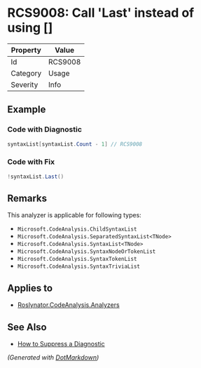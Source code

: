 # RCS9008: Call 'Last' instead of using \[\]

| Property | Value   |
| -------- | ------- |
| Id       | RCS9008 |
| Category | Usage   |
| Severity | Info    |

## Example

### Code with Diagnostic

```csharp
syntaxList[syntaxList.Count - 1] // RCS9008
```

### Code with Fix

```csharp
!syntaxList.Last()
```

## Remarks

This analyzer is applicable for following types:
* `Microsoft.CodeAnalysis.ChildSyntaxList`
* `Microsoft.CodeAnalysis.SeparatedSyntaxList<TNode>`
* `Microsoft.CodeAnalysis.SyntaxList<TNode>`
* `Microsoft.CodeAnalysis.SyntaxNodeOrTokenList`
* `Microsoft.CodeAnalysis.SyntaxTokenList`
* `Microsoft.CodeAnalysis.SyntaxTriviaList`

## Applies to

* [Roslynator.CodeAnalysis.Analyzers](https://www.nuget.org/packages/Roslynator.CodeAnalysis.Analyzers)

## See Also

* [How to Suppress a Diagnostic](../HowToConfigureAnalyzers.md#how-to-suppress-a-diagnostic)


*\(Generated with [DotMarkdown](http://github.com/JosefPihrt/DotMarkdown)\)*